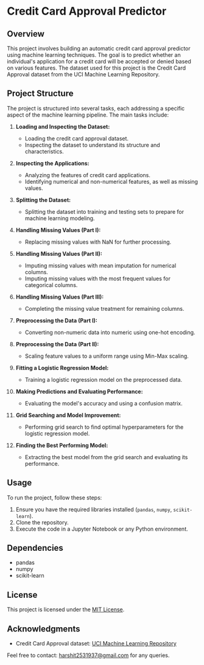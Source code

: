 # Credit Card Approval Predictor

## Overview
This project involves building an automatic credit card approval predictor using machine learning techniques. The goal is to predict whether an individual's application for a credit card will be accepted or denied based on various features. The dataset used for this project is the Credit Card Approval dataset from the UCI Machine Learning Repository.

## Project Structure
The project is structured into several tasks, each addressing a specific aspect of the machine learning pipeline. The main tasks include:

1. **Loading and Inspecting the Dataset:**
   - Loading the credit card approval dataset.
   - Inspecting the dataset to understand its structure and characteristics.

2. **Inspecting the Applications:**
   - Analyzing the features of credit card applications.
   - Identifying numerical and non-numerical features, as well as missing values.

3. **Splitting the Dataset:**
   - Splitting the dataset into training and testing sets to prepare for machine learning modeling.

4. **Handling Missing Values (Part I):**
   - Replacing missing values with NaN for further processing.

5. **Handling Missing Values (Part II):**
   - Imputing missing values with mean imputation for numerical columns.
   - Imputing missing values with the most frequent values for categorical columns.

6. **Handling Missing Values (Part III):**
   - Completing the missing value treatment for remaining columns.

7. **Preprocessing the Data (Part I):**
   - Converting non-numeric data into numeric using one-hot encoding.

8. **Preprocessing the Data (Part II):**
   - Scaling feature values to a uniform range using Min-Max scaling.

9. **Fitting a Logistic Regression Model:**
   - Training a logistic regression model on the preprocessed data.

10. **Making Predictions and Evaluating Performance:**
    - Evaluating the model's accuracy and using a confusion matrix.

11. **Grid Searching and Model Improvement:**
    - Performing grid search to find optimal hyperparameters for the logistic regression model.

12. **Finding the Best Performing Model:**
    - Extracting the best model from the grid search and evaluating its performance.

## Usage
To run the project, follow these steps:
1. Ensure you have the required libraries installed (`pandas`, `numpy`, `scikit-learn`).
2. Clone the repository.
3. Execute the code in a Jupyter Notebook or any Python environment.

## Dependencies
- pandas
- numpy
- scikit-learn

## License
This project is licensed under the [MIT License](LICENSE).

## Acknowledgments
- Credit Card Approval dataset: [UCI Machine Learning Repository](http://archive.ics.uci.edu/ml/datasets/credit+approval)


Feel free to contact: harshit2531937@gmail.com for any queries.
